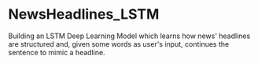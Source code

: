 # NewsHeadlines_LSTM
Building an LSTM Deep Learning Model which learns how news' headlines are structured and, given some words as user's input, continues the sentence to mimic a headline.
